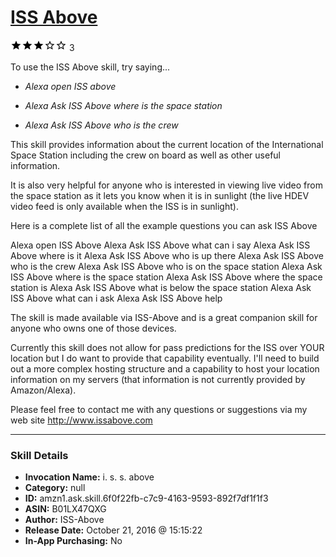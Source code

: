 # [ISS Above](http://alexa.amazon.com/#skills/amzn1.ask.skill.6f0f22fb-c7c9-4163-9593-892f7df1f1f3)
![3 stars](../../images/ic_star_black_18dp_1x.png)![3 stars](../../images/ic_star_black_18dp_1x.png)![3 stars](../../images/ic_star_black_18dp_1x.png)![3 stars](../../images/ic_star_border_black_18dp_1x.png)![3 stars](../../images/ic_star_border_black_18dp_1x.png) 3

To use the ISS Above skill, try saying...

* *Alexa open ISS above*

* *Alexa Ask ISS Above where is the space station*

* *Alexa Ask ISS Above who is the crew*

This skill provides information about the current location of the International Space Station including the crew on board as well as other useful information.    

It is also very helpful for anyone who is interested in viewing live video from the space station as it lets you know when it is in sunlight (the live HDEV video feed is only available when the ISS is in sunlight).

Here is a complete list of all the example questions you can ask ISS Above

Alexa open ISS Above 
Alexa Ask ISS Above what can i say
Alexa Ask ISS Above where is it 
Alexa Ask ISS Above who is up there
Alexa Ask ISS Above who is the crew
Alexa Ask ISS Above who is on the space station
Alexa Ask ISS Above where is the space station
Alexa Ask ISS Above where the space station is
Alexa Ask ISS Above what is below the space station 
Alexa Ask ISS Above what can i ask
Alexa Ask ISS Above help

The skill is made available via ISS-Above and is a great companion skill for anyone who owns one of those devices. 

Currently this skill does not allow for pass predictions for the ISS over YOUR location but I do want to provide that capability eventually.  I'll need to build out a more complex hosting structure and a capability to host your location information on my servers (that information is not currently provided by Amazon/Alexa).  

Please feel free to contact me with any questions or suggestions via my web site http://www.issabove.com

***

### Skill Details

* **Invocation Name:** i. s. s. above
* **Category:** null
* **ID:** amzn1.ask.skill.6f0f22fb-c7c9-4163-9593-892f7df1f1f3
* **ASIN:** B01LX47QXG
* **Author:** ISS-Above
* **Release Date:** October 21, 2016 @ 15:15:22
* **In-App Purchasing:** No
